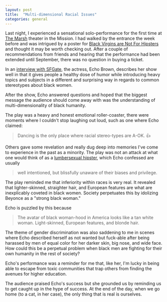 ```yaml
---
layout: post
title:  "Multi-dimensional Racial Issues"
categories: general
---
```

Last night, I experienced a sensational solo-performance for the first time at [The Marsh](http://themarsh.org/) theater in the Mission.
I had walked by the entrance the week before and was intrigued by a poster for [Black Virgins are Not For Hipsters](http://www.virginhipster.com/)
and thought it may be worth checking out. After a couple of recommendations from friends and hearing that the performance had been
extended until September, there was no question in buying a ticket.

In an [interview with SFGate](http://www.sfgate.com/performance/article/Black-Virgins-Are-Not-for-Hipsters-1-woman-6232262.php),
the actress, Echo Brown, describes her show well in that it gives people a healthy dose of humor while introducing heavy topics and subjects 
in a different and surprising way in regards to common stereotypes about black women.
<blockquote class="instagram-media" data-instgrm-version="4"><a href="https://instagram.com/p/5TqP5tJZNw/" target="_blank"><div style=" background:url(data:image/png;base64,iVBORw0KGgoAAAANSUhEUgAAACwAAAAsCAMAAAApWqozAAAAGFBMVEUiIiI9PT0eHh4gIB4hIBkcHBwcHBwcHBydr+JQAAAACHRSTlMABA4YHyQsM5jtaMwAAADfSURBVDjL7ZVBEgMhCAQBAf//42xcNbpAqakcM0ftUmFAAIBE81IqBJdS3lS6zs3bIpB9WED3YYXFPmHRfT8sgyrCP1x8uEUxLMzNWElFOYCV6mHWWwMzdPEKHlhLw7NWJqkHc4uIZphavDzA2JPzUDsBZziNae2S6owH8xPmX8G7zzgKEOPUoYHvGz1TBCxMkd3kwNVbU0gKHkx+iZILf77IofhrY1nYFnB/lQPb79drWOyJVa/DAvg9B/rLB4cC+Nqgdz/TvBbBnr6GBReqn/nRmDgaQEej7WhonozjF+Y2I/fZou/qAAAAAElFTkSuQmCC);"></div></a></blockquote>
After the show, Echo answered questions and hoped that the biggest message the audience should come away with was 
the understanding of multi-dimensionality of black humanity.

The play was a heavy and honest emotional roller-coaster, there were moments where I couldn't stop laughing out loud, such as one where Echo claimed:

> Dancing is the only place where racial stereo-types are A-OK. :thumbsup:

Others gave some revelation and really dug deep into memories I've come to experience in the past as a minority.
The play was not an attack at what one would think of as a [lumbersexual hipster](http://www.maxim.com/style/article/beyond-lumbersexual), which Echo confessed are usually 
> well intentioned, but blissfully unaware of their biases and privilege.

The play reminded me that inferiority within races is very real.
It revealed that lighter-skinned, straighter hair, and European features are what are inexplicably coveted in black women. Society perpetuates this by idolizing Beyonce as a "strong black woman."

Echo is puzzled by this because
> The avatar of black woman-hood in America looks like a tan white woman. Light-skinned, European features, and blonde hair.

The theme of gender discrimination was also saddening to me in scenes where Echo described herself as not wanted but fuck-able after being harassed by men of equal color for her
darker skin, big nose, and wide face. How could this be a perpetual problem when black men are fighting for their own humanity in the rest of society?

Echo's performance was a reminder for me that, like her, I'm lucky in being able to escape from toxic communities that trap others from finding the avenues for higher education.

The audience praised Echo's success but she grounded us by reminding us to get caught up in the hype of success. At the end of the day, when we go home (to a cat, in her case), the only thing that is real is ourselves.
<script async defer src="//platform.instagram.com/en_US/embeds.js"></script>
